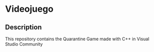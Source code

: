 # Videojuego

## Description
This repository contains the Quarantine Game made with C++ in Visual Studio Community
